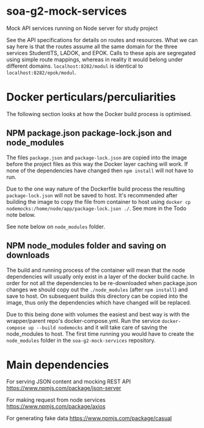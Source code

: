 # soa-g2-mock-services

Mock API services running on Node server for study project

See the API specifications for details on routes and resources. What we can say here is that the routes assume all the same domain for the three services StudentITS, LADOK, and EPOK. Calls to these apis are segregated using simple route mappings, whereas in reality it would belong under different domains.
`localhost:8282/modul` is identical to `localhost:8282/epok/modul`.


# Docker perticulars/perculiarities
The following section looks at how the Docker build process is optimised.

## NPM package.json package-lock.json and node_modules
The files `package.json` and `package-lock.json` are copied into the image before the project files as this way the Docker layer caching will work. If none of the dependencies have changed then `npm install` will not have to run.  

Due to the one way nature of the Dockerfile build process the resulting `package-lock.json` will not be saved to host. It's recommended after building the image to copy the file from container to host using `docker cp nodemocks:/home/node/app/package-lock.json ./`. See more in the Todo note below.

See note below on `node_modules` folder.

## NPM node_modules folder and saving on downloads
The build and running process of the container will mean that the node dependencies will usually only exist in a layer of the docker build cache. In order for not all the dependencies to be re-downloaded when package.json changes we should copy out the `./node_modules` (after `npm install`) and save to host. On subsequent builds this directory can be copied into the image, thus only the dependencies which have changed will be replaced.

Due to this being done with volumes the easiest and best way is with the wrapper/parent repo's docker-compose.yml. Run the service `docker-compose up --build nodemocks` and it will take care of saving the node_modules to host. The first time running you would have to create the `node_modules` folder in the `soa-g2-mock-services` repository.


# Main dependencies
For serving JSON content and mocking REST API
https://www.npmjs.com/package/json-server

For making request from node services
https://www.npmjs.com/package/axios

For generating fake data
https://www.npmjs.com/package/casual
